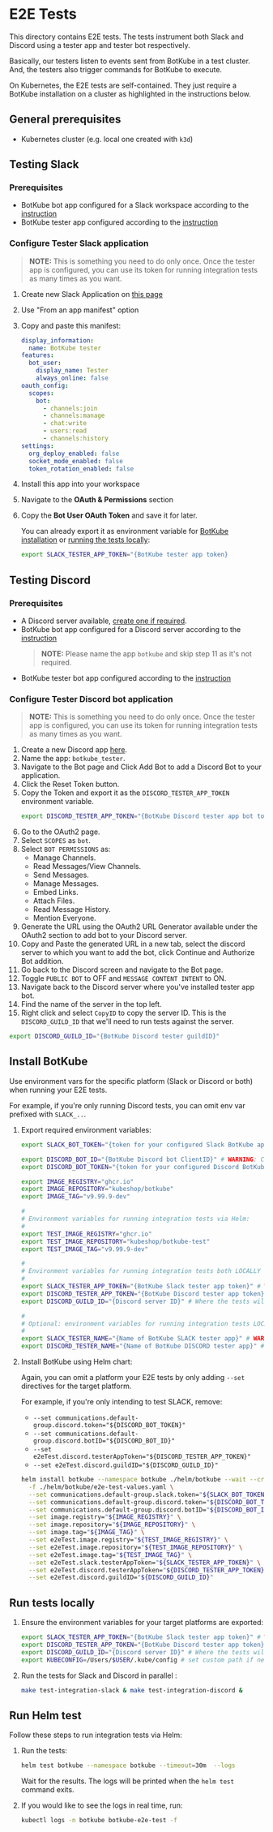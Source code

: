 # E2E Tests

This directory contains E2E tests. The tests instrument both Slack and Discord using a tester app and tester bot respectively.

Basically, our testers listen to events sent from BotKube in a test cluster. And, the testers also trigger commands for BotKube to execute.

On Kubernetes, the E2E tests are self-contained. They just require a BotKube installation on a cluster as highlighted in the instructions below.

## General prerequisites

- Kubernetes cluster (e.g. local one created with `k3d`)

## Testing Slack

### Prerequisites

- BotKube bot app configured for a Slack workspace according to the [instruction](https://botkube.io/docs/installation/slack/)
- BotKube tester app configured according to the [instruction](#configure-tester-slack-application)

### Configure Tester Slack application

> **NOTE:** This is something you need to do only once. Once the tester app is configured, you can use its token for running integration tests as many times as you want.

1. Create new Slack Application on [this page](https://api.slack.com/apps)
2. Use "From an app manifest" option
3. Copy and paste this manifest:

    ```yaml
    display_information:
      name: BotKube tester
    features:
      bot_user:
        display_name: Tester
        always_online: false
    oauth_config:
      scopes:
        bot:
          - channels:join
          - channels:manage
          - chat:write
          - users:read
          - channels:history
    settings:
      org_deploy_enabled: false
      socket_mode_enabled: false
      token_rotation_enabled: false
    ```

4. Install this app into your workspace
5. Navigate to the **OAuth & Permissions** section
6. Copy the **Bot User OAuth Token** and save it for later.

   You can already export it as environment variable for [BotKube installation](#install-botkube) or [running the tests locally](#run-tests-locally):

   ```bash
   export SLACK_TESTER_APP_TOKEN="{BotKube tester app token}
   ```

## Testing Discord

### Prerequisites

- A Discord server available, [create one if required](https://support.discord.com/hc/en-us/articles/204849977-How-do-I-create-a-server-).
- BotKube bot app configured for a Discord server according to the [instruction](https://botkube.io/docs/installation/discord/#install-botkube-to-the-discord-server)
  > **NOTE:** Please name the app `botkube` and skip step 11 as it's not required.
- BotKube tester bot app configured according to the [instruction](#configure-tester-discord-bot-application)

### Configure Tester Discord bot application

> **NOTE:** This is something you need to do only once. Once the tester app is configured, you can use its token for running integration tests as many times as you want.

1. Create a new Discord app [here](https://discordapp.com/developers/applications).
2. Name the app: `botkube_tester`.
3. Navigate to the Bot page and Click Add Bot to add a Discord Bot to your application.
4. Click the Reset Token button.
5. Copy the Token and export it as the `DISCORD_TESTER_APP_TOKEN` environment variable.
   ```bash
   export DISCORD_TESTER_APP_TOKEN="{BotKube Discord tester app bot token}"
   ```
6. Go to the OAuth2 page.
7. Select `SCOPES` as `bot`.
8. Select `BOT PERMISSIONS` as:
   - Manage Channels.
   - Read Messages/View Channels.
   - Send Messages.
   - Manage Messages.
   - Embed Links.
   - Attach Files.
   - Read Message History.
   - Mention Everyone.
9. Generate the URL using the OAuth2 URL Generator available under the OAuth2 section to add bot to your Discord server.
10. Copy and Paste the generated URL in a new tab, select the discord server to which you want to add the bot, click Continue and Authorize Bot addition.
11. Go back to the Discord screen and navigate to the Bot page.
12. Toggle `PUBLIC BOT` to OFF and `MESSAGE CONTENT INTENT` to ON.
13. Navigate back to the Discord server where you've installed tester app bot.
14. Find the name of the server in the top left.
15. Right click and select `CopyID` to copy the server ID. This is the `DISCORD_GUILD_ID` that we'll need to run tests against the server.
   ```bash
   export DISCORD_GUILD_ID="{BotKube Discord tester guildID}"
   ```

## Install BotKube

Use environment vars for the specific platform (Slack or Discord or both) when running your E2E tests.

For example, if you're only running Discord tests, you can omit env var prefixed with `SLACK_..`.

1. Export required environment variables:

    ```bash
    export SLACK_BOT_TOKEN="{token for your configured Slack BotKube app}" # WARNING: Token for BotKube Slack bot, not the Tester!

    export DISCORD_BOT_ID="{BotKube Discord bot ClientID}" # WARNING: ClientID for BotKube Discord bot, not the Tester bot!
    export DISCORD_BOT_TOKEN="{token for your configured Discord BotKube bot}" # WARNING: Token for BotKube Discord bot, not the Tester!

    export IMAGE_REGISTRY="ghcr.io"
    export IMAGE_REPOSITORY="kubeshop/botkube"
    export IMAGE_TAG="v9.99.9-dev"

    #
    # Environment variables for running integration tests via Helm:
    #
    export TEST_IMAGE_REGISTRY="ghcr.io"
    export TEST_IMAGE_REPOSITORY="kubeshop/botkube-test"
    export TEST_IMAGE_TAG="v9.99.9-dev"

    #
    # Environment variables for running integration tests both LOCALLY and via Helm:
    #
    export SLACK_TESTER_APP_TOKEN="{BotKube Slack tester app token}" # WARNING: Token for Tester, not the BotKube Slack bot!
    export DISCORD_TESTER_APP_TOKEN="{BotKube Discord tester app token}" # WARNING: Token for Tester, not the BotKube Discord bot!
    export DISCORD_GUILD_ID="{Discord server ID}" # Where the tests will

    #
    # Optional: environment variables for running integration tests LOCALLY using make:
    #
    export SLACK_TESTER_NAME="{Name of BotKube SLACK tester app}" # WARNING: tester name defaults to `tester` when a name is not provided for local test runs!
    export DISCORD_TESTER_NAME="{Name of BotKube DISCORD tester app}" # WARNING: tester name defaults to `tester` when a name is not provided for local test runs!
    ```

2. Install BotKube using Helm chart:

   Again, you can omit a platform your E2E tests by only adding `--set` directives for the target platform.

   For example, if you're only intending to test SLACK, remove:
   - `--set communications.default-group.discord.token="${DISCORD_BOT_TOKEN}"`
   - `--set communications.default-group.discord.botID="${DISCORD_BOT_ID}"`
   - `--set e2eTest.discord.testerAppToken="${DISCORD_TESTER_APP_TOKEN}"`
   - `--set e2eTest.discord.guildID="${DISCORD_GUILD_ID}"`

    ```bash
    helm install botkube --namespace botkube ./helm/botkube --wait --create-namespace \
      -f ./helm/botkube/e2e-test-values.yaml \
      --set communications.default-group.slack.token="${SLACK_BOT_TOKEN}" \
      --set communications.default-group.discord.token="${DISCORD_BOT_TOKEN}" \
      --set communications.default-group.discord.botID="${DISCORD_BOT_ID}" \
      --set image.registry="${IMAGE_REGISTRY}" \
      --set image.repository="${IMAGE_REPOSITORY}" \
      --set image.tag="${IMAGE_TAG}" \
      --set e2eTest.image.registry="${TEST_IMAGE_REGISTRY}" \
      --set e2eTest.image.repository="${TEST_IMAGE_REPOSITORY}" \
      --set e2eTest.image.tag="${TEST_IMAGE_TAG}" \
      --set e2eTest.slack.testerAppToken="${SLACK_TESTER_APP_TOKEN}" \
      --set e2eTest.discord.testerAppToken="${DISCORD_TESTER_APP_TOKEN}" \
      --set e2eTest.discord.guildID="${DISCORD_GUILD_ID}"
    ```

## Run tests locally

1. Ensure the environment variables for your target platforms are exported:

    ```bash
    export SLACK_TESTER_APP_TOKEN="{BotKube Slack tester app token}" # WARNING: Token for Tester, not the BotKube Slack bot!
    export DISCORD_TESTER_APP_TOKEN="{BotKube Discord tester app token}" # WARNING: Token for Tester, not the BotKube Discord bot!
    export DISCORD_GUILD_ID="{Discord server ID}" # Where the tests will
    export KUBECONFIG=/Users/$USER/.kube/config # set custom path if necessary
    ```

2. Run the tests for Slack and Discord in parallel :

    ```bash
    make test-integration-slack & make test-integration-discord &
    ```

## Run Helm test

Follow these steps to run integration tests via Helm:

1. Run the tests:

    ```bash
    helm test botkube --namespace botkube --timeout=30m  --logs
    ```

   Wait for the results. The logs will be printed when the `helm test` command exits.

2. If you would like to see the logs in real time, run:

    ```bash
    kubectl logs -n botkube botkube-e2e-test -f
    ```
